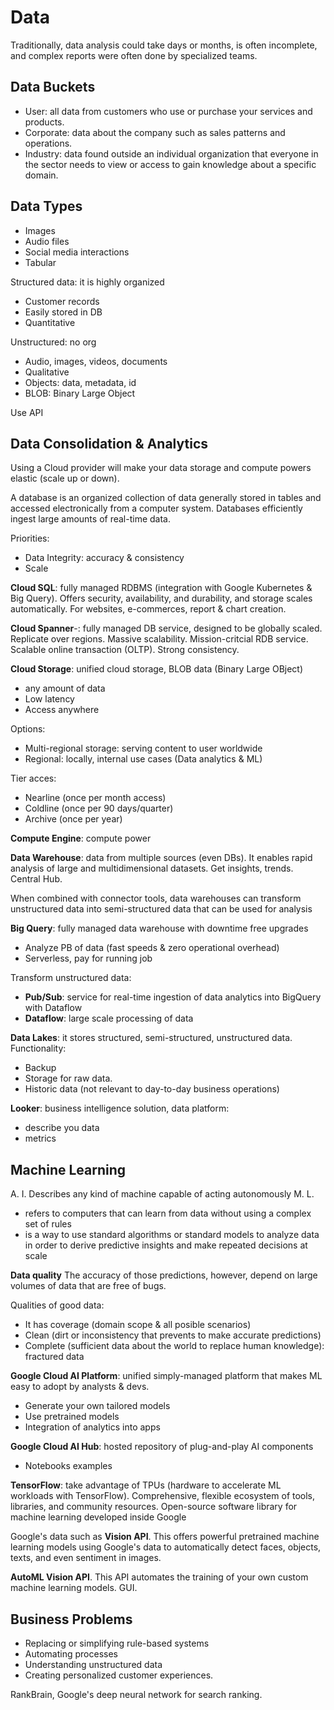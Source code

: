 # Data

Traditionally, data analysis could take days or months, is often incomplete, and complex reports were often done by specialized teams.

## Data Buckets
- User: all data from customers who use or purchase your services and products.
- Corporate: data about the company such as sales patterns and operations.
- Industry: data found outside an individual organization that everyone in the sector needs to view or access to gain knowledge about a specific domain.

## Data Types
- Images
- Audio files
- Social media interactions
- Tabular

Structured data: it is highly organized
- Customer records
- Easily stored in DB
- Quantitative

Unstructured: no org
- Audio, images, videos, documents
- Qualitative
- Objects: data, metadata, id
- BLOB: Binary Large Object

Use API 

## Data Consolidation & Analytics
Using a Cloud provider will make your data storage and compute powers elastic (scale up or down).

A database is an organized collection of data generally stored in tables and accessed electronically from a computer system. Databases efficiently ingest large amounts of real-time data.

Priorities:
- Data Integrity: accuracy & consistency
- Scale

**Cloud SQL**: fully managed RDBMS (integration with Google Kubernetes & Big Query). Offers security, availability, and durability, and storage scales automatically. For websites, e-commerces, report & chart creation.

**Cloud Spanner**-: fully managed DB service, designed to be globally scaled. Replicate over regions. Massive scalability. Mission-critcial RDB service. Scalable online transaction (OLTP). Strong consistency.

**Cloud Storage**: unified cloud storage, BLOB data (Binary Large OBject)
- any amount of data
- Low latency
- Access anywhere

Options:
- Multi-regional storage: serving content to user worldwide
- Regional: locally, internal use cases (Data analytics & ML)

Tier acces:
- Nearline (once per month access)
- Coldline (once per 90 days/quarter)
- Archive (once per year)

**Compute Engine**: compute power

**Data Warehouse**: data from multiple sources (even DBs). It enables rapid analysis of large and multidimensional datasets. Get insights, trends. Central Hub.

When combined with connector tools, data warehouses can transform unstructured data into semi-structured data that can be used for analysis


**Big Query**: fully managed data warehouse with downtime free upgrades
- Analyze PB of data (fast speeds & zero operational overhead)
- Serverless, pay for running job

Transform unstructured data:
- **Pub/Sub**: service for real-time ingestion of data analytics into  BigQuery with Dataflow
- **Dataflow**: large scale processing of data

**Data Lakes**: it stores structured, semi-structured, unstructured data. 
Functionality:
- Backup
- Storage for raw data.
- Historic data (not relevant to day-to-day business operations)


**Looker**: business intelligence solution, data platform:
- describe you data
- metrics

## Machine Learning
A. I. Describes any kind of machine capable of acting autonomously
M. L. 
- refers to computers that can learn from data without using a complex set of rules
- is a way to use standard algorithms or standard models to analyze data in order to derive predictive insights and make repeated decisions at scale

**Data quality**
The accuracy of those predictions, however, depend on large volumes of data that are free of bugs.

Qualities of good data:
- It has coverage (domain scope & all posible scenarios)
- Clean (dirt or inconsistency that prevents to make accurate predictions)
- Complete (sufficient data about the world to replace human knowledge): fractured data 

**Google Cloud AI Platform**: unified simply-managed platform that makes ML easy to adopt by analysts & devs.
- Generate your own tailored models
- Use pretrained models 
- Integration of analytics into apps

**Google Cloud AI Hub**: hosted repository of plug-and-play AI components
- Notebooks examples

**TensorFlow**: take advantage of TPUs (hardware to accelerate ML workloads with TensorFlow). Comprehensive, flexible ecosystem of tools, libraries, and community resources. Open-source software library for machine learning developed inside Google

Google's data such as **Vision API**. This offers powerful pretrained machine learning models using Google's data to automatically detect faces, objects, texts, and even sentiment in images.

**AutoML Vision API**. This API automates the training of your own custom machine learning models. GUI.


## Business Problems
- Replacing or simplifying rule-based systems
- Automating processes
- Understanding unstructured data
- Creating personalized customer experiences.

RankBrain, Google's deep neural network for search ranking.

